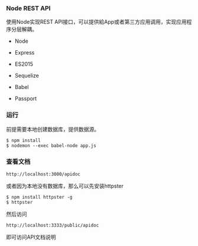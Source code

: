 ### Node REST API

使用Node实现REST API接口，可以提供給App或者第三方应用调用，实现应用程序分层解耦。

- Node

- Express

- ES2015

- Sequelize

- Babel

- Passport


### 运行

前提需要本地创建数据库，提供数据源。

    $ npm install
    $ nodemon --exec babel-node app.js


### 查看文档

    http://localhost:3000/apidoc

或者因为本地没有数据库，那么可以先安装httpster

    $ npm install httpster -g
    $ httpster

然后访问

    http://localhost:3333/public/apidoc

即可访问API文档说明